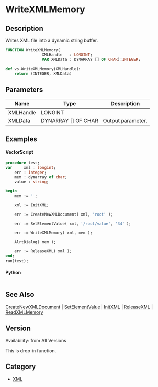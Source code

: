 # WriteXMLMemory

## Description
Writes XML file into a dynamic string buffer.

```pascal
FUNCTION WriteXMLMemory(
				XMLHandle   : LONGINT;
				VAR XMLData : DYNARRAY [] OF CHAR):INTEGER;
```

```python
def vs.WriteXMLMemory(XMLHandle):
    return (INTEGER, XMLData)
```

## Parameters
|Name|Type|Description|
|---|---|---|
|XMLHandle|LONGINT|   |
|XMLData|DYNARRAY [] OF CHAR|Output parameter.|

## Examples
#### VectorScript ####
```pascal
procedure test;
var 	xml : longint;
	err : integer;
	mem : dynarray of char;
	value : string;

begin
	mem := '';

	xml := InitXML;	

	err := CreateNewXMLDocument( xml, 'root' );

	err := SetElementValue( xml, '/root/value', '34' );

	err := WriteXMLMemory( xml, mem );

	AlrtDialog( mem );

	err := ReleaseXML( xml );
end;
run(test);
```
#### Python ####
```python

```

## See Also
[CreateNewXMLDocument](CreateNewXMLDocument.md) | [SetElementValue](SetElementValue.md) | [InitXML](InitXML.md) | [ReleaseXML](ReleaseXML.md) | [ReadXMLMemory](ReadXMLMemory.md)

## Version
Availability: from All Versions

This is drop-in function.

## Category
* [XML](../Categories/XML.md)
